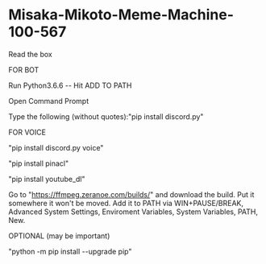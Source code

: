 # Misaka-Mikoto-Meme-Machine-100-567
Read the box

FOR BOT



Run Python3.6.6 -- Hit ADD TO PATH

Open Command Prompt

Type the following (without quotes):"pip install discord.py"



FOR VOICE

"pip install discord.py voice"

"pip install pinacl"

"pip install youtube_dl"

Go to "https://ffmpeg.zeranoe.com/builds/" and download the build. Put it somewhere it won't be moved. 
Add it to PATH via WIN+PAUSE/BREAK, Advanced System Settings, Enviroment Variables, System Variables, PATH, New.


OPTIONAL (may be important)

"python -m pip install --upgrade pip"
